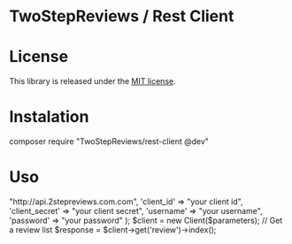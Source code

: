TwoStepReviews / Rest Client
===========================

License
===========================
This library is released under the [MIT license](LICENSE).

Instalation
===========================
composer require "TwoStepReviews/rest-client @dev"

Uso
===========================
<?php

use TwoStepReviews\Client;
require_once 'vendor/autoload.php';

$parameters = array(
    'api' => "http://api.2stepreviews.com.com",
    'client_id' => "your client id",
    'client_secret' => "your client secret",
    'username' => "your username",
    'password' => "your password"
);

$client = new Client($parameters);

// Get a review list
$response = $client->get('review')->index();
